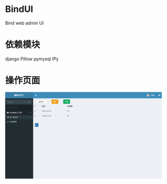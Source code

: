 # BindUI

Bind web admin UI


# 依赖模块
django
Pillow
pymysql
IPy

# 操作页面
![image](https://github.com/cucker0/file_store/blob/master/MiliOPS/01.png)